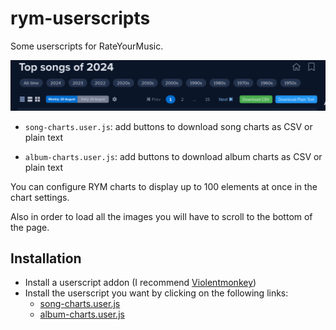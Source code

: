 # rym-userscripts

Some userscripts for RateYourMusic.

![preview](docs/userscript_buttons.png)

- `song-charts.user.js`: add buttons to download song charts as CSV or plain text

- `album-charts.user.js`: add buttons to download album charts as CSV or plain text

You can configure RYM charts to display up to 100 elements at once in the chart settings.

Also in order to load all the images you will have to scroll to the bottom of the page.

## Installation

- Install a userscript addon (I recommend [Violentmonkey](https://violentmonkey.github.io/))
- Install the userscript you want by clicking on the following links:
  - [song-charts.user.js](https://github.com/dbeley/rym-userscripts/raw/main/song-charts.user.js)
  - [album-charts.user.js](https://github.com/dbeley/rym-userscripts/raw/main/album-charts.user.js)

